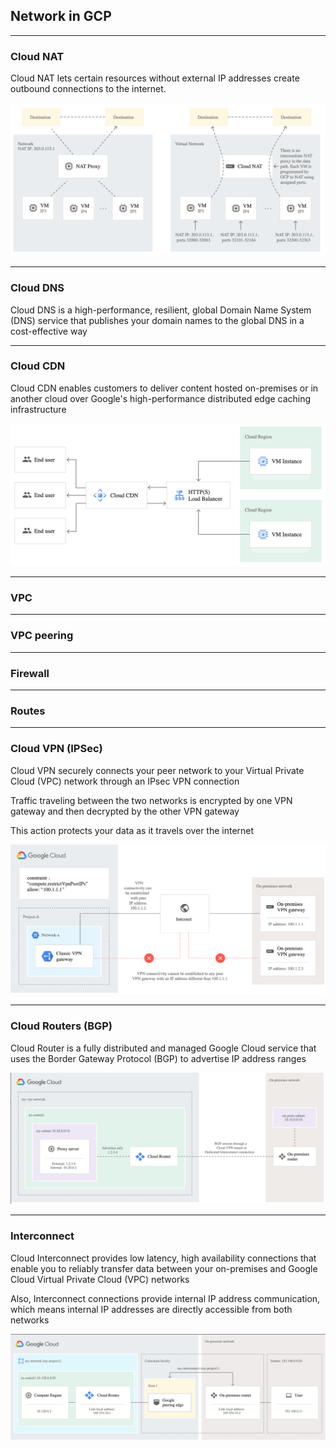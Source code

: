 ## Network in GCP

----

### Cloud NAT

Cloud NAT lets certain resources without external IP addresses create outbound connections to the internet.

![Cloud NAT](img/cloud-nat.png)

----

### Cloud DNS

Cloud DNS is a high-performance, resilient, global Domain Name System (DNS) service that publishes your domain names to the global DNS in a cost-effective way

----

### Cloud CDN

Cloud CDN enables customers to deliver content hosted on-premises or in another cloud over Google's high-performance distributed edge caching infrastructure

![Cloud CDN](img/cloud-cdn.png)

----

### VPC

----

### VPC peering

----

### Firewall

----

### Routes

----

### Cloud VPN (IPSec)

Cloud VPN securely connects your peer network to your Virtual Private Cloud (VPC) network through an IPsec VPN connection

Traffic traveling between the two networks is encrypted by one VPN gateway and then decrypted by the other VPN gateway

This action protects your data as it travels over the internet

![Cloud VPN](img/cloud-vpn.png)

----

### Cloud Routers (BGP)

Cloud Router is a fully distributed and managed Google Cloud service that uses the Border Gateway Protocol (BGP) to advertise IP address ranges

![Cloud router](img/cloud-router.png)

----

### Interconnect

Cloud Interconnect provides low latency, high availability connections that enable you to reliably transfer data between your on-premises and Google Cloud Virtual Private Cloud (VPC) networks

Also, Interconnect connections provide internal IP address communication, which means internal IP addresses are directly accessible from both networks

![Interconnect](img/interconnect.png)
